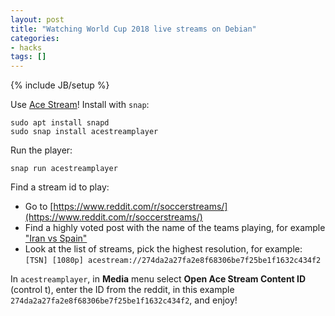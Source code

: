 ```yaml
---
layout: post
title: "Watching World Cup 2018 live streams on Debian"
categories:
- hacks
tags: []
---
```

{% include JB/setup %}

Use [Ace Stream](http://www.acestream.org/)! Install with `snap`:

    sudo apt install snapd
    sudo snap install acestreamplayer

Run the player:

    snap run acestreamplayer

Find a stream id to play:

- Go to [https://www.reddit.com/r/soccerstreams/](https://www.reddit.com/r/soccerstreams/)
- Find a highly voted post with the name of the teams playing, for example ["Iran vs Spain"](https://www.reddit.com/r/soccerstreams/comments/8sjghu/1800_gmt_iran_vs_spain/)
- Look at the list of streams, pick the highest resolution, for example: `[TSN] [1080p] acestream://274da2a27fa2e8f68306be7f25be1f1632c434f2`

In `acestreamplayer`, in **Media** menu select **Open Ace Stream Content ID** (control t), enter the ID from the reddit, in this example `274da2a27fa2e8f68306be7f25be1f1632c434f2`, and enjoy!
